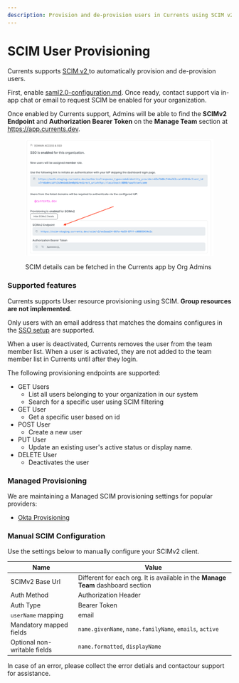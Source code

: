 ```yaml
---
description: Provision and de-provision users in Currents using SCIM v2
---
```


# SCIM User Provisioning

Currents supports [SCIM v2 ](https://datatracker.ietf.org/doc/html/rfc7644)to automatically provision and de-provision users.

First, enable  [saml2.0-configuration.md](saml2.0-configuration.md "mention"). Once ready, contact support via in-app chat or email to request SCIM be enabled for your organization.

Once enabled by Currents support, Admins will be able to find the **SCIMv2 Endpoint** and **Authorization Bearer Token** on the **Manage Team** section at https://app.currents.dev.

<figure><img src="../../../.gitbook/assets/scim-provisioning.png" alt=""><figcaption><p>SCIM details can be fetched in the Currents app by Org Admins</p></figcaption></figure>

### Supported features

Currents supports User resource provisioning using SCIM. **Group resources are not implemented**.

Only users with an email address that matches the domains configures in the [SSO setup](./) are supported.

When a user is deactivated, Currents removes the user from the team member list. When a user is activated, they are not added to the team member list in Currents until after they login.

The following provisioning endpoints are supported:

* GET Users&#x20;
  * List all users belonging to your organization in our system
  * Search for a specific user using SCIM filtering
* GET User
  * Get a specific user based on id
* POST User
  * Create a new user
* PUT User
  * Update an existing user's active status or display name.
* DELETE User
  * Deactivates the user

### Managed Provisioning

We are maintaining a Managed SCIM provisioning settings for popular providers:

* [Okta Provisioning](okta/okta-user-provisioning.md)

### Manual SCIM Configuration

Use the settings below to manually configure your SCIMv2 client.

| Name                         | Value                                                                            |
| ---------------------------- | -------------------------------------------------------------------------------- |
| SCIMv2 Base Url              | Different for each org. It is available in the **Manage Team** dashboard section |
| Auth Method                  | Authorization Header                                                             |
| Auth Type                    | Bearer Token                                                                     |
| `userName` mapping           | email                                                                            |
| Mandatory mapped fields      | `name.givenName`, `name.familyName`, `emails`, `active`                          |
| Optional non-writable fields | `name.formatted`, `displayName`                                                  |

In case of an error, please collect the error detials and contactour support for assistance.
